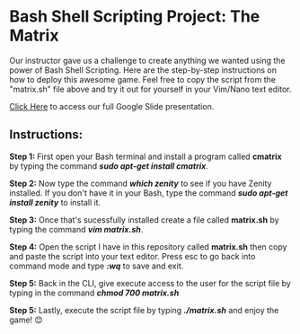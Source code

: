 # Bash Shell Scripting Project: The Matrix
Our instructor gave us a challenge to create anything we wanted using the power of Bash Shell Scripting. Here are the step-by-step instructions on how to deploy this awesome game. Feel free to copy the script from the "matrix.sh" file above and try it out for yourself in your Vim/Nano text editor.

<a href="https://docs.google.com/presentation/d/1g3Gan7oUB3WltLICa4VaT7QZt4sqFs4XnMovN9P2ino/edit?usp=sharing">Click Here</a> to access our full Google Slide presentation.
## Instructions:
<b>Step 1:</b> First open your Bash terminal and install a program called <b>cmatrix</b> by typing the command <b><i>sudo apt-get install cmatrix</b></i>.

<b>Step 2:</b> Now type the command <b><i>which zenity</b></i> to see if you have Zenity installed. If you don't have it in your Bash, type the command <b><i>sudo apt-get install zenity</b></i> to install it.

<b>Step 3:</b> Once that's sucessfully installed create a file called <b>matrix.sh</b> by typing the command <b><i>vim matrix.sh</b></i>.

<b>Step 4:</b> Open the script I have in this repository called <b>matrix.sh</b> then copy and paste the script into your text editor. Press esc to go back into command mode and type <b><i>:wq</b></i> to save and exit.

<b>Step 5:</b> Back in the CLI, give execute access to the user for the script file by typing in the command <b><i>chmod 700 matrix.sh</b></i>

<b>Step 5:</b> Lastly, execute the script file by typing <b><i>./matrix.sh</b></i> and enjoy the game! 😊

